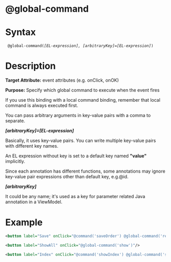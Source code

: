 # @global-command

Syntax
======

` @global-command(`*`[EL-expression], [arbitraryKey]=[EL-expression]`*`) `

Description
===========

**Target Attribute:** event attributes (e.g. onClick, onOK)

**Purpose:** Specify which global command to execute when the event fires

If you use this binding with a local command binding, remember that local command is always executed first.

You can pass arbitrary arguments in key-value pairs with a comma to separate.

***[arbitraryKey]=[EL-expression]***

Basically, it uses key-value pairs. You can write multiple key-value pairs with different key names.

An EL expression without key is set to a default key named **"value"** implicitly.

Since each annotation has different functions, some annotations may ignore key-value pair expressions other than default key, e.g.@id.

***[arbitraryKey]***

It could be any name; it's used as a key for parameter related Java annotation in a ViewModel.

Example
=======

``` xml
<button label="Save" onClick="@command('saveOrder') @global-command('refresh')"/>

<button label="ShowAll" onClick="@global-command('show')"/>

<button label="Index" onClick="@command('showIndex') @global-command('showIndex', index=10, keyword='myKeyword')"/>
```
